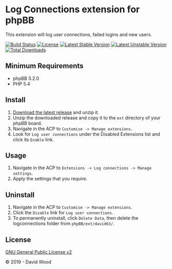 # Log Connections extension for phpBB

This extension will log user connections, failed logins and new users.

[![Build Status](https://travis-ci.com/david63/logconnections.svg?branch=master)](https://travis-ci.com/david63/logconnections)
[![License](https://poser.pugx.org/david63/logconnections/license)](https://packagist.org/packages/david63/logconnections)
[![Latest Stable Version](https://poser.pugx.org/david63/logconnections/v/stable)](https://packagist.org/packages/david63/logconnections)
[![Latest Unstable Version](https://poser.pugx.org/david63/logconnections/v/unstable)](https://packagist.org/packages/david63/logconnections)
[![Total Downloads](https://poser.pugx.org/david63/logconnections/downloads)](https://packagist.org/packages/david63/logconnections)

## Minimum Requirements
* phpBB 3.2.0
* PHP 5.4

## Install
1. [Download the latest release](https://github.com/david63/logconnections/archive/3.2.zip) and unzip it.
2. Unzip the downloaded release and copy it to the `ext` directory of your phpBB board.
3. Navigate in the ACP to `Customise -> Manage extensions`.
4. Look for `Log user connections` under the Disabled Extensions list and click its `Enable` link.

## Usage
1. Navigate in the ACP to `Extensions -> Log connections -> Manage settings`.
2. Apply the settings that you require.

## Uninstall
1. Navigate in the ACP to `Customise -> Manage extensions`.
2. Click the `Disable` link for `Log user connections`.
3. To permanently uninstall, click `Delete Data`, then delete the logconnections folder from `phpBB/ext/david63/`.

## License
[GNU General Public License v2](http://opensource.org/licenses/GPL-2.0)

© 2019 - David Wood